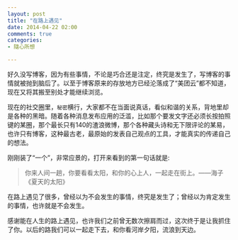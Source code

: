 ```yaml
---
layout: post
title: "在路上遇见"
date: 2014-04-22 02:00
comments: true
categories:
- 隨心所想

---
```

好久没写博客，因为有些事情，不论是巧合还是注定，终究是发生了，写博客的事情就被抛到脑后了。以至于博客原来的存放地方已经沦落成了“美团云”都不知道，现在又将其搬至别处才能继续浏览。

现在的社交圈里，`秘密`横行，大家都不在当面说真话，看似和谐的关系，背地里却是各种的黑暗。随着各种消息发布应用的泛滥，比如那个要发文字还必须长按拍照键的某圈，那个最长只有140的渣浪微博，那个各种藏头诗和无下限评论的某易，也许只有博客，这种最古老，最原始的发表自己观点的工具，才能真实的传递自己的想法。

刚刚装了“一个”，非常应景的，打开来看到的第一句话就是:

>你来人间一趟，你要看看太阳，和你的心上人，一起走在街上。——海子 《夏天的太阳》

在路上遇见了很多，曾经以为不会发生的事情，终究是发生了；曾经以为肯定发生的事情，也许就是不会发生。

感谢能在人生的路上遇见，也许我们之前曾无数次擦肩而过，这次终于是让我抓住了你。以后的路我们可以一起走下去，和你看河岸夕阳，流浪到天边。